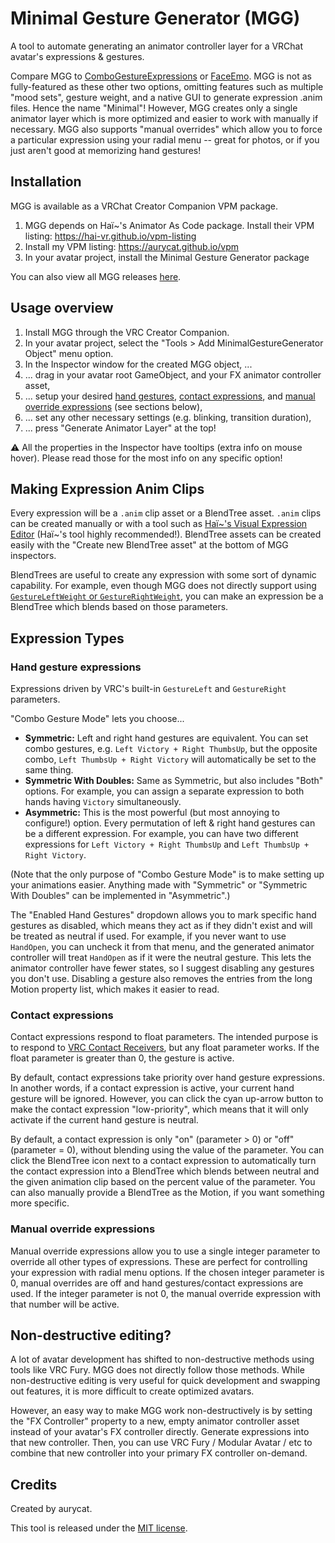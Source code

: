 # Minimal Gesture Generator (MGG)

A tool to automate generating an animator controller layer for a VRChat avatar's expressions & gestures.

Compare MGG to [ComboGestureExpressions](https://docs.hai-vr.dev/docs/products/combo-gesture-expressions) or [FaceEmo](https://suzuryg.github.io/face-emo/). MGG is not as fully-featured as these other two options, omitting features such as multiple "mood sets", gesture weight, and a native GUI to generate expression .anim files. Hence the name "Minimal"! However, MGG creates only a single animator layer which is more optimized and easier to work with manually if necessary. MGG also supports "manual overrides" which allow you to force a particular expression using your radial menu -- great for photos, or if you just aren't good at memorizing hand gestures!


## Installation

MGG is available as a VRChat Creator Companion VPM package.

1. MGG depends on Haï~'s Animator As Code package. Install their VPM listing: https://hai-vr.github.io/vpm-listing
2. Install my VPM listing: https://aurycat.github.io/vpm
3. In your avatar project, install the Minimal Gesture Generator package

You can also view all MGG releases [here](https://github.com/aurycat/MinimalGestureGenerator/releases).


## Usage overview

1. Install MGG through the VRC Creator Companion.
2. In your avatar project, select the "Tools > Add MinimalGestureGenerator Object" menu option.
3. In the Inspector window for the created MGG object, ...
4. ... drag in your avatar root GameObject, and your FX animator controller asset,
5. ... setup your desired [hand gestures](#hand-gesture-expressions), [contact expressions](#contact-expressions), and [manual override expressions](#manual-override-expressions) (see sections below),
6. ... set any other necessary settings (e.g. blinking, transition duration),
7. ... press "Generate Animator Layer" at the top!

⚠️ All the properties in the Inspector have tooltips (extra info on mouse hover). Please read those for the most info on any specific option!


## Making Expression Anim Clips

Every expression will be a `.anim` clip asset or a BlendTree asset. `.anim` clips can be created manually or with a tool such as [Haï~'s Visual Expression Editor](https://docs.hai-vr.dev/docs/products/visual-expressions-editor) (Haï~'s tool highly recommended!). BlendTree assets can be created easily with the "Create new BlendTree asset" at the bottom of MGG inspectors.

BlendTrees are useful to create any expression with some sort of dynamic capability. For example, even though MGG does not directly support using [`GestureLeftWeight` or `GestureRightWeight`](https://creators.vrchat.com/avatars/animator-parameters/#parameters), you can make an expression be a BlendTree which blends based on those parameters.


## Expression Types

### Hand gesture expressions

Expressions driven by VRC's built-in `GestureLeft` and `GestureRight` parameters.

"Combo Gesture Mode" lets you choose...
- **Symmetric:** Left and right hand gestures are equivalent. You can set combo gestures, e.g. `Left Victory + Right ThumbsUp`, but the opposite combo, `Left ThumbsUp + Right Victory` will automatically be set to the same thing.
- **Symmetric With Doubles:** Same as Symmetric, but also includes "Both" options. For example, you can assign a separate expression to both hands having `Victory` simultaneously.
- **Asymmetric:** This is the most powerful (but most annoying to configure!) option. Every permutation of left & right hand gestures can be a different expression. For example, you can have two different expressions for `Left Victory + Right ThumbsUp` and `Left ThumbsUp + Right Victory`.

(Note that the only purpose of "Combo Gesture Mode" is to make setting up your animations easier. Anything made with "Symmetric" or "Symmetric With Doubles" can be implemented in "Asymmetric".)

The "Enabled Hand Gestures" dropdown allows you to mark specific hand gestures as disabled, which means they act as if they didn't exist and will be treated as neutral if used. For example, if you never want to use `HandOpen`, you can uncheck it from that menu, and the generated animator controller will treat `HandOpen` as if it were the neutral gesture. This lets the animator controller have fewer states, so I suggest disabling any gestures you don't use. Disabling a gesture also removes the entries from the long Motion property list, which makes it easier to read.


### Contact expressions

Contact expressions respond to float parameters. The intended purpose is to respond to [VRC Contact Receivers](https://creators.vrchat.com/avatars/avatar-dynamics/contacts/#vrccontactreceiver), but any float parameter works. If the float parameter is greater than 0, the gesture is active.

By default, contact expressions take priority over hand gesture expressions. In another words, if a contact expression is active, your current hand gesture will be ignored. However, you can click the cyan up-arrow button to make the contact expression "low-priority", which means that it will only activate if the current hand gesture is neutral.

By default, a contact expression is only "on" (parameter > 0) or "off" (parameter = 0), without blending using the value of the parameter. You can click the BlendTree icon next to a contact expression to automatically turn the contact expression into a BlendTree which blends between neutral and the given animation clip based on the percent value of the parameter. You can also manually provide a BlendTree as the Motion, if you want something more specific.


### Manual override expressions

Manual override expressions allow you to use a single integer parameter to override all other types of expressions. These are perfect for controlling your expression with radial menu options. If the chosen integer parameter is 0, manual overrides are off and hand gestures/contact expressions are used. If the integer parameter is not 0, the manual override expression with that number will be active.


## Non-destructive editing?

A lot of avatar development has shifted to non-destructive methods using tools like VRC Fury. MGG does not directly follow those methods. While non-destructive editing is very useful for quick development and swapping out features, it is more difficult to create optimized avatars.

However, an easy way to make MGG work non-destructively is by setting the "FX Controller" property to a new, empty animator controller asset instead of your avatar's FX controller directly. Generate expressions into that new controller. Then, you can use VRC Fury / Modular Avatar / etc to combine that new controller into your primary FX controller on-demand.


## Credits

Created by aurycat.

This tool is released under the [MIT license](https://mit-license.org/).
